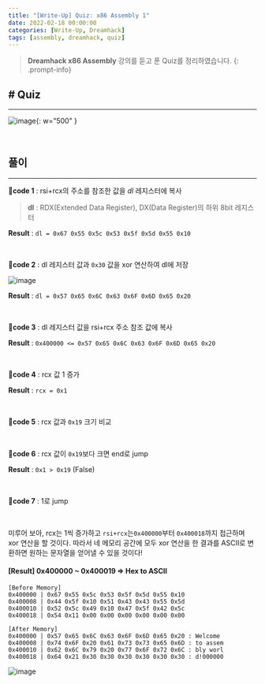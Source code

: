 ```yaml
---
title: "[Write-Up] Quiz: x86 Assembly 1"
date: 2022-02-18 00:00:00
categories: [Write-Up, Dreamhack]
tags: [assembly, dreamhack, quiz]
---
```


> **Dreamhack x86 Assembly** 강의를 듣고 푼 Quiz를 정리하였습니다.
{: .prompt-info}

## # Quiz

---

![image](https://user-images.githubusercontent.com/37824335/223080923-30b09d5b-4b01-4699-8869-6317a15b3408.png){: w="500" }

<br>

## 풀이

---

📌**code 1** : rsi+rcx의 주소를 참조한 값을 _dl_ 레지스터에 복사

> **dl** : RDX(Extended Data Register), DX(Data Register)의 하위 8bit 레지스터

**Result** : `dl = 0x67 0x55 0x5c 0x53 0x5f 0x5d 0x55 0x10`

<br />

📌**code 2** : dl 레지스터 값과 `0x30` 값을 xor 연산하여 dl에 저장

![image](https://user-images.githubusercontent.com/37824335/223082535-c5b7ce4f-f934-43fb-8e5e-9c4dbada4233.png)

**Result** : `dl = 0x57 0x65 0x6C 0x63 0x6F 0x6D 0x65 0x20`

<br />

📌**code 3** : dl 레지스터 값을 rsi+rcx 주소 참조 값에 복사

**Result** : `0x400000 <= 0x57 0x65 0x6C 0x63 0x6F 0x6D 0x65 0x20`

<br />

📌**code 4** : rcx 값 1 증가

**Result** : `rcx = 0x1`

<br />

📌**code 5** : rcx 값과 `0x19` 크기 비교

<br />

📌**code 6** : rcx 값이 `0x19`보다 크면 end로 jump

**Result** : `0x1 > 0x19` (False)

<br />

📌**code 7** : 1로 jump

<br />

미루어 보아, rcx는 1씩 증가하고 `rsi+rcx`는`0x400000`부터 `0x400018`까지 접근하며 xor 연산을 할 것이다. 따라서 네 메모리 공간에 모두 xor 연산을 한 결과를 ASCII로 변환하면 원하는 문자열을 얻어낼 수 있을 것이다!

#### [Result] 0x400000 ~ 0x400019 => Hex to ASCII

```
[Before Memory]
0x400000 | 0x67 0x55 0x5c 0x53 0x5f 0x5d 0x55 0x10
0x400008 | 0x44 0x5f 0x10 0x51 0x43 0x43 0x55 0x5d
0x400010 | 0x52 0x5c 0x49 0x10 0x47 0x5f 0x42 0x5c
0x400018 | 0x54 0x11 0x00 0x00 0x00 0x00 0x00 0x00

[After Memory]
0x400000 | 0x57 0x65 0x6C 0x63 0x6F 0x6D 0x65 0x20 : Welcome
0x400008 | 0x74 0x6F 0x20 0x61 0x73 0x73 0x65 0x6D : to assem
0x400010 | 0x62 0x6C 0x79 0x20 0x77 0x6F 0x72 0x6C : bly worl
0x400018 | 0x64 0x21 0x30 0x30 0x30 0x30 0x30 0x30 : d!000000
```

![image](https://user-images.githubusercontent.com/37824335/223082601-6d1369f6-06c5-49f3-a9b1-753ffdaa3e8a.png)
